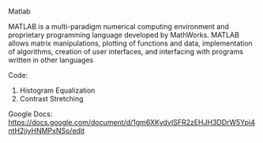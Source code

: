 Matlab

MATLAB is a multi-paradigm numerical computing environment and proprietary programming language developed by MathWorks. MATLAB allows matrix manipulations, plotting of functions and data, implementation of algorithms, creation of user interfaces, and interfacing with programs written in other languages


Code:
1. Histogram Equalization
2. Contrast Stretching

Google Docs:
https://docs.google.com/document/d/1gm6XKydvISFR2zEHJH3DDrW5Ypi4ntH2jiyHNMPxNSo/edit